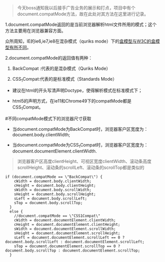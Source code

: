 > 今天boss通知我以后接手广告业务的展示和打点，项目中有个document.compatMode方法，故在此处对其方法在这里进行记录。

1.document.compatMode返回的是当前浏览器解析html文件所用的模式；这个方法主要用在浏览器兼容方面。

众所周知，IE的ie6,ie7,ie8在混杂模式（quriks mode）下的[盒模型与W3C的盒模型有所不同](http://www.cnblogs.com/shixiaomiao/p/5413438.html)。

2.document.compatMode的返回值有两种： 

1) BackCompat :代表的是混杂模式（Quriks Mode）

2) CSS<sub>1</sub>Compat:代表的是标准模式（Standards Mode）

-  建议在html的开头写清声明Doctype，使得解析模式在标准模式下；

- html5的声明方式<!Doctype html>，在ie11和Chrome49下的compatMode都是CSS<sub>1</sub>Compat。

#不同compatMode模式下的浏览器尺寸获取

- 当document.compatMode为BackCompat时，浏览器客户区宽度为： document.body.clientWidth;

- 当document.compatMode为CSS<sub>1</sub>Compat时，浏览器客户区宽度为： document.documentElement.clientWidth.

 >浏览器客户区高度clientHeight、可视区宽度clientWidth、滚动条高度scrollHeight、滚动条的scrollLeft、滚动条的scrollTop都是类似的

    if (document.compatMode == \"BackCompat\") {
      	cWidth = document.body.clientWidth;
        cHeight = document.body.clientHeight;
        sWidth = document.body.scrollWidth;
        sHeight = document.body.scrollHeight;
        sLeft = document.body.scrollLeft;
        sTop = document.body.scrollTop;
      }
      else { 
        //document.compatMode == \"CSS1Compat\"
        cWidth = document.documentElement.clientWidth;
        cHeight = document.documentElement.clientHeight;
        sWidth = document.documentElement.scrollWidth;
        sHeight = document.documentElement.scrollHeight;
        sLeft = document.documentElement.scrollLeft == 0 ? document.body.scrollLeft : document.documentElement.scrollLeft;
        sTop = document.documentElement.scrollTop == 0 ? document.body.scrollTop : document.documentElement.scrollTop;
      }
